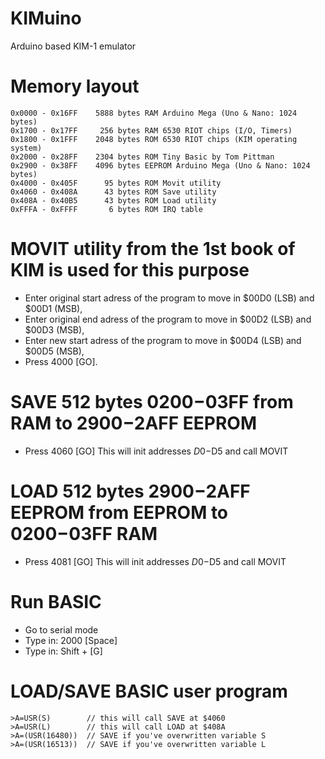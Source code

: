 # KIMuino
Arduino based KIM-1 emulator

# Memory layout
    0x0000 - 0x16FF    5888 bytes RAM Arduino Mega (Uno & Nano: 1024 bytes)
    0x1700 - 0x17FF     256 bytes RAM 6530 RIOT chips (I/O, Timers)
    0x1800 - 0x1FFF    2048 bytes ROM 6530 RIOT chips (KIM operating system)
    0x2000 - 0x28FF    2304 bytes ROM Tiny Basic by Tom Pittman
    0x2900 - 0x38FF    4096 bytes EEPROM Arduino Mega (Uno & Nano: 1024 bytes)
    0x4000 - 0x405F      95 bytes ROM Movit utility
    0x4060 - 0x408A      43 bytes ROM Save utility
    0x408A - 0x40B5      43 bytes ROM Load utility
    0xFFFA - 0xFFFF       6 bytes ROM IRQ table

# MOVIT utility from the 1st book of KIM is used for this purpose
 - Enter original start adress of the program to move in $00D0 (LSB) and $00D1 (MSB),
 - Enter original end adress of the program to move in $00D2 (LSB) and $00D3 (MSB),
 - Enter new start adress of the program to move in $00D4 (LSB) and $00D5 (MSB),
 - Press 4000 [GO].

# SAVE 512 bytes $0200-$03FF from RAM to $2900-$2AFF EEPROM
 - Press 4060 [GO]
This will init addresses $D0-$D5 and call MOVIT

# LOAD 512 bytes $2900-$2AFF EEPROM from EEPROM to $0200-$03FF RAM
 - Press 4081 [GO]
This will init addresses $D0-$D5 and call MOVIT

# Run BASIC
 - Go to serial mode
 - Type in: 2000 [Space]
 - Type in: Shift + [G]

# LOAD/SAVE BASIC user program
    >A=USR(S)        // this will call SAVE at $4060
    >A=USR(L)        // this will call LOAD at $408A
    >A=(USR(16480))  // SAVE if you've overwritten variable S
    >A=(USR(16513))  // SAVE if you've overwritten variable L







